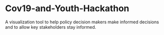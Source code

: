 # Cov19-and-Youth-Hackathon
A visualization tool to help policy decision makers make informed decisions and to allow key stakeholders stay informed.

